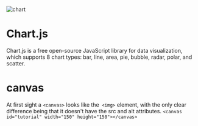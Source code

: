 ![chart](https://www.chartjs.org/img/chartjs-logo.svg)

# Chart.js
Chart.js is a free open-source JavaScript library for data visualization, which supports 8 chart types: bar, line, area, pie, bubble, radar, polar, and scatter.


# canvas
At first sight a `<canvas>` looks like the` <img>` element, with the only clear difference being that it doesn't have the src and alt attributes.
`<canvas id="tutorial" width="150" height="150"></canvas> `
